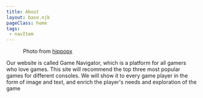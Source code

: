 ```yaml
---
title: About
layout: base.njk
pageClass: home
tags: 
 - navItem
---
```


  <section class="grid-1">
         <div class="card__img-1">
         <figure class="img-container">
          <img src="/images/about.png" alt="">
               Photo from <a href="https://www.hippopx.com/en/gaming-mouse-keyboard-monitor-night-computer-technology-467460">hippopx</a>
             </figcaption>
             </figure>
         </div>
          <article class="card-2">
            <div class="card__content">
              <p class="card__text">Our website is called Game Navigator, which is a platform for all gamers who love games. This site will recommend the top three most popular games for different consoles. We will show it to every game player in the form of image and text, and enrich the player's needs and exploration of the game</p>
            </div>
          </article>
     </section>